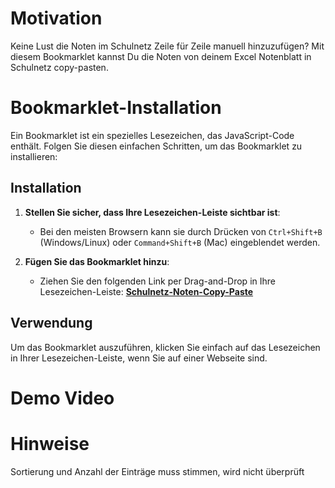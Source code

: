 # Motivation
Keine Lust die Noten im Schulnetz Zeile für Zeile manuell hinzuzufügen? 
Mit diesem Bookmarklet kannst Du die Noten von deinem Excel Notenblatt in Schulnetz copy-pasten.  

# Bookmarklet-Installation
Ein Bookmarklet ist ein spezielles Lesezeichen, das JavaScript-Code enthält. Folgen Sie diesen einfachen Schritten, um das Bookmarklet zu installieren:

## Installation

1. **Stellen Sie sicher, dass Ihre Lesezeichen-Leiste sichtbar ist**:
    - Bei den meisten Browsern kann sie durch Drücken von `Ctrl+Shift+B` (Windows/Linux) oder `Command+Shift+B` (Mac) eingeblendet werden.

2. **Fügen Sie das Bookmarklet hinzu**:
    - Ziehen Sie den folgenden Link per Drag-and-Drop in Ihre Lesezeichen-Leiste:
    [**Schulnetz-Noten-Copy-Paste**](javascript:(async%20function(){window.focus();await%20new%20Promise(resolve=>setTimeout(resolve,500));if(!navigator.clipboard){console.error('Clipboard%20API%20not%20supported%20in%20this%20browser.');return;}try{const%20text=await%20navigator.clipboard.readText();console.log("Clipboard%20content:",text);const%20values=text.trim().split('\n');for(let%20i=0;i<values.length;i++){console.log(`Value%20${i+1}:`,values[i]);const%20elem=document.querySelector(`#feld_${i+1}`);if(elem){elem.value=values[i];}}}catch(err){console.error('Could%20not%20read%20from%20clipboard:',err);}})())


## Verwendung

Um das Bookmarklet auszuführen, klicken Sie einfach auf das Lesezeichen in Ihrer Lesezeichen-Leiste, wenn Sie auf einer Webseite sind.


# Demo Video 

# Hinweise
Sortierung und Anzahl der Einträge muss stimmen, wird nicht überprüft

